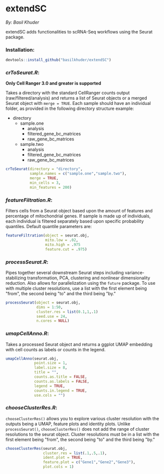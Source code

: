 extendSC
================
*By: Basil Khuder*

extendSC adds functionalities to scRNA-Seq workflows using the Seurat package. 

### Installation:
```r
devtools::install_github("basilkhuder/extendSC")
```

### ***crToSeurat.R***:
**Only Cell Ranger 3.0 and greater is supported**

Takes a directory with the standard CellRanger counts output
(raw/filtered/analysis) and returns a list of Seurat objects or a merged Seurat object with ```merge = TRUE```. Each
sample should have an individual folder, as provided in the following directory structure example:
- directory
    - sample.one
        - analysis
        - filtered_gene_bc_matrices
        - raw_gene_bc_matrices
    - sample.two
         - analysis
         - filtered_gene_bc_matrices
         - raw_gene_bc_matrices
         
``` r
crToSeurat(directory = "directory",
           sample.names = c("sample.one","sample.two"),
           merge = TRUE,
           min_cells = 3,
           min_features = 200)
```

### ***featureFiltration.R***:

Filters cells from a Seurat object based upon the amount of features and percentage of mitochondrial genes. If sample is made up of individuals, each individual is filtered separately based upon specific probability quantiles. Default quantile parameters are: 

``` r
featureFiltration(object = seurat.obj, 
                  mito.low = .02,
                  mito.high = .975
                  feature.cut = .975)                      
```
### ***processSeurat.R***:

Pipes together several downstream Seurat steps including variance-stabilizing transformation, PCA, clustering and nonlinear dimensionality reduction. Also allows for parallelization using the ```future``` package. To use with multiple cluster resolutions, use a list with the first element being "from", the second being "to" and the third being "by." 

``` r
processSeurat(object = seurat.obj,
              dims = 1:50,
              cluster.res = list(0.1,1,.1)
              seed.use = 24,
              n.cores = NULL)               
```

### ***umapCellAnno.R***:

Takes a processed Seurat object and returns a ggplot UMAP embedding with cell counts as labels or counts in the legend. 

``` r
umapCellAnno(seurat.obj,
             point.size = 1,
             label.size = 8,
             title = "",
             counts.as.title = FALSE,
             counts.as.labels = FALSE,
             legend = TRUE,
             counts.in.legend = TRUE,
             use.cols = "")       
```

### ***chooseClusterRes.R***:
```chooseClusterRes()``` allows you to explore various cluster resolution with the outputs being a UMAP, feature plots and identity plots. Unlike ```processSeurat()```, ```chooseClusterRes()``` does not add the range of cluster resolutions to the seurat object.  Cluster resolutions must be in a list with the first element being "from", the second being "to" and the third being "by." 
```r
chooseClusterRes(seurat.obj, 
                 cluster.res = list(.1,.5,.1),
                 ident.plot = TRUE,
                 feature.plot = c("Gene1","Gene2","Gene3"),
                 plot.cols = 1)                           
```
